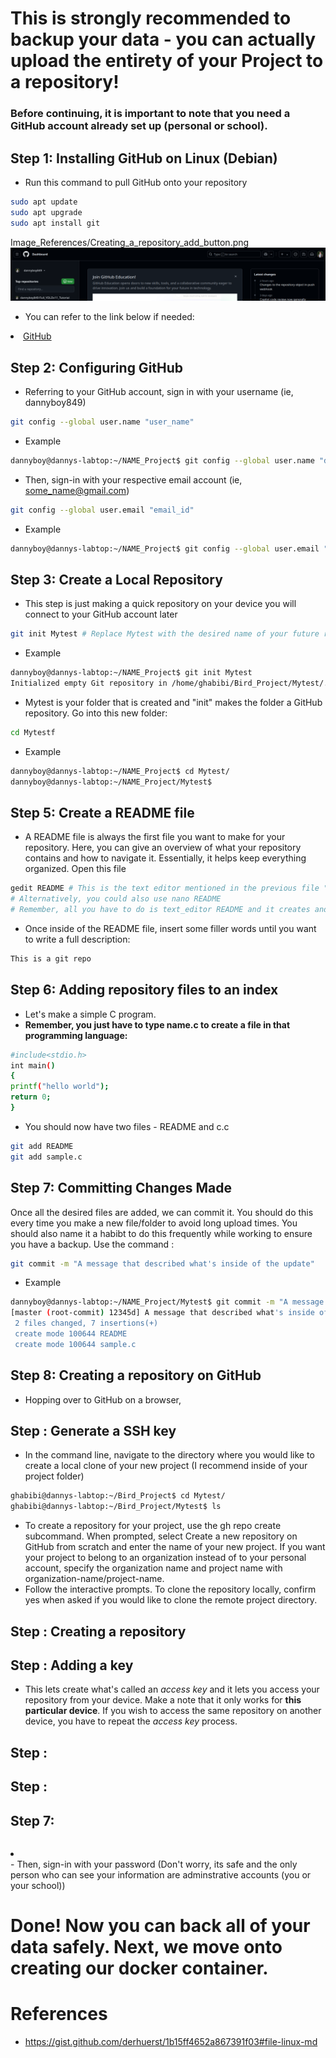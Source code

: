 # This is strongly recommended to backup your data - you can actually upload the entirety of your Project to a repository! 

### Before continuing, it is important to note that you need a GitHub account already set up (personal or school).

## Step 1: Installing GitHub on Linux (Debian)
- Run this command to pull GitHub onto your repository
```bash
sudo apt update
sudo apt upgrade
sudo apt install git
```
Image_References/Creating_a_repository_add_button.png
<img src="Image_References/Creating_a_repository_add_button.png"> 

- You can refer to the link below if needed:
<li class="masthead__menu-item">
    <a href="https://gist.github.com/derhuerst/1b15ff4652a867391f03#file-linux-md">GitHub</a>
</li>


## Step 2: Configuring GitHub
- Referring to your GitHub account, sign in with your username (ie, dannyboy849)
```bash
git config --global user.name "user_name"
```
- Example
```bash
dannyboy@dannys-labtop:~/NAME_Project$ git config --global user.name "dannyboy849"
```

- Then, sign-in with your respective email account (ie, some_name@gmail.com)
```bash
git config --global user.email "email_id"
```
- Example
```bash
dannyboy@dannys-labtop:~/NAME_Project$ git config --global user.email "some_name@gmail.com"
```


## Step 3: Create a Local Repository
- This step is just making a quick repository on your device you will connect to your GitHub account later
```bash
git init Mytest # Replace Mytest with the desired name of your future repository
```
- Example
```bash
dannyboy@dannys-labtop:~/NAME_Project$ git init Mytest
Initialized empty Git repository in /home/ghabibi/Bird_Project/Mytest/.git/

```

- Mytest is your folder that is created and "init" makes the folder a GitHub repository. Go into this new folder:
```bash
cd Mytestf
```
- Example
```bash
dannyboy@dannys-labtop:~/NAME_Project$ cd Mytest/
dannyboy@dannys-labtop:~/NAME_Project/Mytest$
```


## Step 5: Create a README file
- A README file is always the first file you want to make for your repository. Here, you can give an overview of what your repository contains and how to navigate it. Essentially, it helps keep everything organized. Open this file
```bash
gedit README # This is the text editor mentioned in the previous file "Using_Ubuntu24.04"
# Alternatively, you could also use nano README
# Remember, all you have to do is text_editor README and it creates and opens the file
```
- Once inside of the README file, insert some filler words until you want to write a full description:
```bash
This is a git repo
```

## Step 6: Adding repository files to an index
- Let's make a simple C program.
- **Remember, you just have to type name.c to create a file in that programming language:**
```bash
#include<stdio.h>
int main()
{
printf("hello world");
return 0;
}
```

- You should now have two files - README and c.c
```bash
git add README
git add sample.c
```

## Step 7: Committing Changes Made
Once all the desired files are added, we can commit it. You should do this every time you make a new file/folder to avoid long upload times. You should also name it a habibt to do this frequently while working to ensure you have a backup. Use the command :
```bash
git commit -m "A message that described what's inside of the update"
```
- Example
```bash
dannyboy@dannys-labtop:~/NAME_Project/Mytest$ git commit -m "A message that described what's inside of the update"
[master (root-commit) 12345d] A message that described what's inside of the update
 2 files changed, 7 insertions(+)
 create mode 100644 README
 create mode 100644 sample.c
```


## Step 8: Creating a repository on GitHub
- Hopping over to GitHub on a browser, 

## Step : Generate a SSH key
- In the command line, navigate to the directory where you would like to create a local clone of your new project (I recommend inside of your project folder)
```bash
ghabibi@dannys-labtop:~/Bird_Project$ cd Mytest/
ghabibi@dannys-labtop:~/Bird_Project/Mytest$ ls
```
- To create a repository for your project, use the gh repo create subcommand. When prompted, select Create a new repository on GitHub from scratch and enter the name of your new project. If you want your project to belong to an organization instead of to your personal account, specify the organization name and project name with organization-name/project-name.
- Follow the interactive prompts. To clone the repository locally, confirm yes when asked if you would like to clone the remote project directory.


## Step : Creating a repository


## Step : Adding a key
- This lets create what's called an *access key* and it lets you access your repository from your device. Make a note that it only works for **this particular device**. If you wish to access the same repository on another device, you have to repeat the *access key* process.


## Step :


## Step :


## Step 7:

```bash

```
<li class="masthead__menu-item">
    <a href=""></a>
</li>
- Then, sign-in with your password (Don't worry, its safe and the only person who can see your information are adminstrative accounts (you or your school))



# Done! Now you can back all of your data safely. Next, we move onto creating our docker container. 



# References
- https://gist.github.com/derhuerst/1b15ff4652a867391f03#file-linux-md
